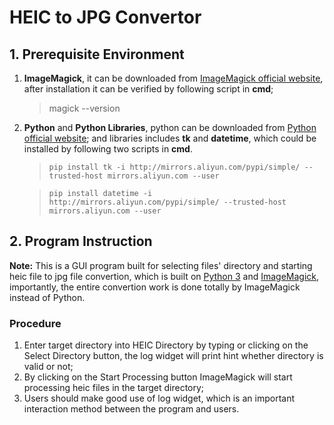 # **HEIC to JPG Convertor**
## **1. Prerequisite Environment**
1. **ImageMagick**, it can be downloaded from [ImageMagick official website](https://imagemagick.org/index.php), after installation it can be verified by following script in **cmd**;  
   >  magick --version
2. **Python** and **Python Libraries**, python can be downloaded from [Python official website](https://www.python.org/); and libraries includes **tk** and **datetime**, which could be installed by following two scripts in **cmd**.
    >`pip install tk -i http://mirrors.aliyun.com/pypi/simple/ --trusted-host mirrors.aliyun.com --user`  
 
    >`pip install datetime -i http://mirrors.aliyun.com/pypi/simple/ --trusted-host mirrors.aliyun.com --user`  
## **2. Program Instruction**
**Note:** This is a GUI program built for selecting files' directory and starting heic file to jpg file convertion, which is built on [Python 3](https://www.python.org/) and [ImageMagick](https://imagemagick.org/index.php), importantly, the entire convertion work is done totally by ImageMagick instead of Python.  
### Procedure
1. Enter target directory into HEIC Directory by typing or clicking on the Select Directory button, the log widget will print hint whether directory is valid or not;
2. By clicking on the Start Processing button ImageMagick will start processing heic files in the target directory;
3. Users should make good use of log widget, which is an important interaction method between the program and users.  